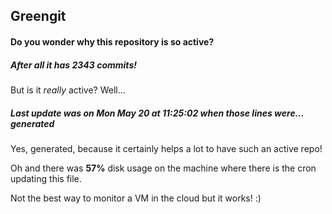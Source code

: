## Greengit

#### Do you wonder why this repository is so active?

##### After all it has 2343 commits!

But is it *really* active? Well...

##### Last update was on Mon May 20 at 11:25:02 when those lines were... generated

Yes, generated, because it certainly helps a lot to have such an active repo!

Oh and there was **57%** disk usage on the machine
where there is the cron updating this file.

Not the best way to monitor a VM in the cloud but it works! :)
